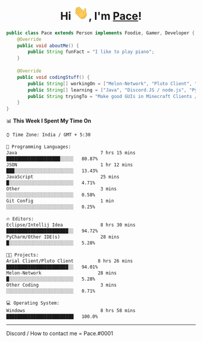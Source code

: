 <div align="center">

<h1>Hi <img src="images/Hi.gif" width="40px" />, I'm <a href="https://www.github.com/PaceSomesh">Pace</a>!</h1>
</div>

```java
public class Pace extends Person implements Foodie, Gamer, Developer {
    @Override
    public void aboutMe() {
        public String funFact = "I like to play piano";
    }
    
    @Override
    public void codingStuff() {
        public String[] workingOn = ["Melon-Network", "Pluto Client", "Arial Client"];
        public String[] learning = ["Java", "Discord.JS / node.js", "Python"];
        public String tryingTo = "Make good GUIs in Minecraft Clients / Mods / Plugins";
    }
}
```

<!-- 
**Languages and Tools:**

<img align="left" alt="Visual Studio Code" width="26px" src="https://raw.githubusercontent.com/github/explore/80688e429a7d4ef2fca1e82350fe8e3517d3494d/topics/visual-studio-code/visual-studio-code.png" />
<img align="left" alt="Figma" width="26px" src="https://raw.githubusercontent.com/github/explore/05d0f0dfceafd861bdf2b53559399dae7b2e2d8b/topics/figma/figma.png" />
<img align="left" alt="Affinity Designer" width="26px" src="https://simpleicons.org/icons/affinitydesigner.svg" />
<img align="left" alt="HTML5" width="26px" src="https://raw.githubusercontent.com/github/explore/80688e429a7d4ef2fca1e82350fe8e3517d3494d/topics/html/html.png" />
<img align="left" alt="CSS3" width="26px" src="https://raw.githubusercontent.com/github/explore/80688e429a7d4ef2fca1e82350fe8e3517d3494d/topics/css/css.png" />
<img align="left" alt="JavaScript" width="26px" src="https://raw.githubusercontent.com/github/explore/80688e429a7d4ef2fca1e82350fe8e3517d3494d/topics/javascript/javascript.png" />
<img align="left" alt="Electron" width="26px" src="https://upload.wikimedia.org/wikipedia/commons/thumb/9/91/Electron_Software_Framework_Logo.svg/1200px-Electron_Software_Framework_Logo.svg.png" />
<img align="left" alt="HTML5" width="26px" src="https://raw.githubusercontent.com/github/explore/80688e429a7d4ef2fca1e82350fe8e3517d3494d/topics/terminal/terminal.png" />
<img align="left" alt="Unity" width="26px" src="https://gallery.leapmotion.com/wp-content/uploads/2016/12/unity-logo.png" />
<img align="left" alt="C#" width="26px" src="https://skillvalue.com/jobs/wp-content/uploads/sites/7/2019/01/csharp_logo.png" />
<img align="left" alt="Java" width="26px" src="http://www.athenaglobus.com/wp-content/uploads/2014/12/java-logo-png.png" /> 
-->

<!--

<!--START_SECTION:waka-->
📊 **This Week I Spent My Time On** 

```text
⌚︎ Time Zone: India / GMT + 5:30

💬 Programming Languages: 
Java                               7 hrs 15 mins       ████████████████████░░░░░   80.87% 
JSON                               1 hr 12 mins        ███░░░░░░░░░░░░░░░░░░░░░░   13.43% 
JavaScript                         25 mins             █░░░░░░░░░░░░░░░░░░░░░░░░   4.71% 
Other                              3 mins              ░░░░░░░░░░░░░░░░░░░░░░░░░   0.58% 
Git Config                         1 min               ░░░░░░░░░░░░░░░░░░░░░░░░░   0.25%

🔥 Editors: 
Eclipse/Intellij Idea              8 hrs 30 mins       ███████████████████████░░   94.72% 
PyCharm/Other IDE(s)               28 mins             █░░░░░░░░░░░░░░░░░░░░░░░░   5.28%

🐱‍💻 Projects: 
Arial Client/Pluto Client         8 hrs 26 mins       ███████████████████████░░   94.01% 
Melon-Network                     28 mins             █░░░░░░░░░░░░░░░░░░░░░░░░   5.28% 
Other Coding                       3 mins             ░░░░░░░░░░░░░░░░░░░░░░░░░   0.71%

💻 Operating System: 
Windows                            8 hrs 58 mins       █████████████████████████   100.0%

```


<!--END_SECTION:waka-->

---

</details>

Discord / How to contact me = Pace.#0001

